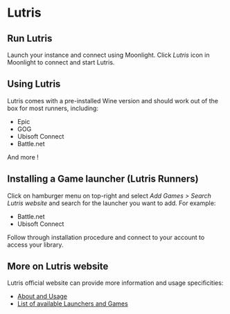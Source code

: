 # Lutris

## Run Lutris

Launch your instance and connect using Moonlight. Click _Lutris_ icon in Moonlight to connect and start Lutris. 

## Using Lutris

Lutris comes with a pre-installed Wine version and should work out of the box for most runners, including:

- Epic
- GOG
- Ubisoft Connect
- Battle.net

And more !

## Installing a Game launcher (Lutris Runners)

Click on hamburger menu on top-right and select _Add Games > Search Lutris website_ and search for the launcher you want to add. For example:

- Battle.net
- Ubisoft Connect

Follow through installation procedure and connect to your account to access your library. 

## More on Lutris website

Lutris official website can provide more information and usage specificities:

- [About and Usage](https://lutris.net/about)
- [List of available Launchers and Games](https://lutris.net/games)